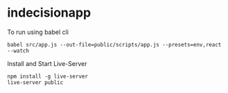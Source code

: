 # indecisionapp

To run using babel cli 

```
babel src/app.js --out-file=public/scripts/app.js --presets=env,react --watch
```

Install and Start Live-Server 
```
npm install -g live-server
live-server public
```